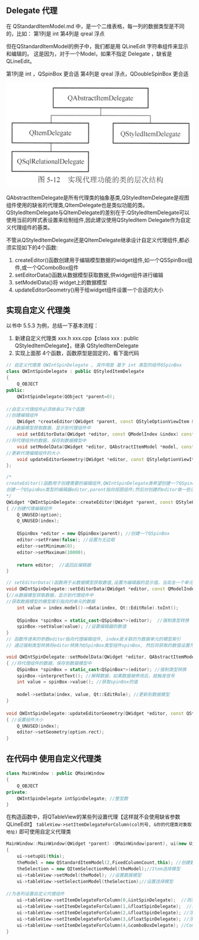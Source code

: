 ## Delegate 代理
在 QStandardItemModel.md 中，是一个二维表格，每一列的数据类型是不同的，比如：
第1列是 int 
第4列是 qreal 浮点

但在QStandardItemModel的例子中，我们都是用 QLineEdit 字符串组件来显示和编辑的。
这是因为，对于一个Model，如果不指定 Delegate ，缺省是 QLineEdit。

第1列是 int ，QSpinBox 更合适
第4列是 qreal 浮点，QDoubleSpinBox 更合适

![](Delegate_1.png)

QAbstractItemDelegate是所有代理类的抽象基类,QStyledItemDelegate是视图组件使用的缺省的代理类,QItemDelegate也是类似功能的类。
QStyledItemDelegate与QItemDelegate的差别在于:QStyledItemDelegate可以使用当前的样式表设置来绘制组件,因此建议使用QStyledItem Delegate作为自定义代理组件的基类。

不管从QStyledItemDelegate还是QItemDelegate继承设计自定义代理组件,都必须实现如下的4个函数:

1. createEditor()函数创建用于编辑模型数据的widget组件,如一个QSSpinBox组件,或一个QComboBox组件
2. setEditorData()函数从数据模型获取数据,供widget组件进行编辑
3. setModelData()将 widget上的数据模型
4. updateEditorGeometry()用于给widget组件设置一个合适的大小

## 实现自定义 代理类
以书中 5.5.3 为例，总结一下基本流程：
1. 新建自定义代理类 xxx.h xxx.cpp【class xxx : public QStyledItemDelegate】，继承 QStyledItemDelegate
2. 实现上面那 4个函数，函数原型是固定的，看下面代码
```cpp
// 自定义代理类 QWIntSpinDelegate , 其作用是 基于 int 类型的组件QSpinBox
class QWIntSpinDelegate : public QStyledItemDelegate
{
    Q_OBJECT
public:
    QWIntSpinDelegate(QObject *parent=0);

//自定义代理组件必须继承以下4个函数
//创建编辑组件
    QWidget *createEditor(QWidget *parent, const QStyleOptionViewItem &option, const QModelIndex &index) const Q_DECL_OVERRIDE;
//从数据模型获取数据，显示到代理组件中
    void setEditorData(QWidget *editor, const QModelIndex &index) const Q_DECL_OVERRIDE;
//将代理组件的数据，保存到数据模型中
    void setModelData(QWidget *editor, QAbstractItemModel *model, const QModelIndex &index) const Q_DECL_OVERRIDE;
//更新代理编辑组件的大小
    void updateEditorGeometry(QWidget *editor, const QStyleOptionViewItem &option, const QModelIndex &index) const Q_DECL_OVERRIDE;
};
```

```cpp
/*
createEditor()函数用于创建需要的编辑组件,QWIntSpinDelegate类希望创建一个QSpinBox作为编辑组件,
创建一个QSpinBox类型的编辑器editor,parent指向视图组件;然后对创建的editor做一些设置,将editor作为函数的返回值。
*/
QWidget *QWIntSpinDelegate::createEditor(QWidget *parent, const QStyleOptionViewItem &option, const QModelIndex &index) const
{ //创建代理编辑组件
    Q_UNUSED(option);
    Q_UNUSED(index);

    QSpinBox *editor = new QSpinBox(parent); //创建一个QSpinBox
    editor->setFrame(false); //设置为无边框
    editor->setMinimum(0);
    editor->setMaximum(10000);

    return editor;  //返回此编辑器
}
```

```cpp
// setEditorData()函数用于从数据模型获取数值,设置为编辑器的显示值。当双击一个单元格进入编辑状态时,就会自动调用此函数
void QWIntSpinDelegate::setEditorData(QWidget *editor, const QModelIndex &index) const
{//从数据模型获取数据，显示到代理组件中
//获取数据模型的模型索引指向的单元的数据
    int value = index.model()->data(index, Qt::EditRole).toInt();

    QSpinBox *spinBox = static_cast<QSpinBox*>(editor);  //强制类型转换
    spinBox->setValue(value); //设置编辑器的数值
}
// 函数传递来的参数editor指向代理编辑组件, index是关联的为数据单元的模型索引
// 通过强制类型转换将editor转换为QSpinBox类型组件spinBox, 然后将获取的数值设置为spinBox的值。

```


```cpp
void QWIntSpinDelegate::setModelData(QWidget *editor, QAbstractItemModel *model, const QModelIndex &index) const
{ //将代理组件的数据，保存到数据模型中
    QSpinBox *spinBox = static_cast<QSpinBox*>(editor); //强制类型转换
    spinBox->interpretText(); //解释数据，如果数据被修改后，就触发信号
    int value = spinBox->value(); //获取spinBox的值

    model->setData(index, value, Qt::EditRole); //更新到数据模型
}

void QWIntSpinDelegate::updateEditorGeometry(QWidget *editor, const QStyleOptionViewItem &option, const QModelIndex &index) const
{ //设置组件大小
    Q_UNUSED(index);
    editor->setGeometry(option.rect);
}
```

## 在代码中 使用自定义代理类
```cpp
class MainWindow : public QMainWindow
{
    Q_OBJECT
private:
    QWIntSpinDelegate intSpinDelegate; //整型数
}
```

在构造函数中，将QTableView的某些列设置代理【这样就不会使用缺省参数QLineEdit】
`tableView->setItemDelegateForColumn(col列号, &你的代理类对象取地址)` 即可使用自定义代理类
```cpp
MainWindow::MainWindow(QWidget *parent) :QMainWindow(parent), ui(new Ui::MainWindow)
{
    ui->setupUi(this);
    theModel = new QStandardItemModel(2,FixedColumnCount,this); //创建数据模型
    theSelection = new QItemSelectionModel(theModel);//Item选择模型
    ui->tableView->setModel(theModel); //设置数据模型
    ui->tableView->setSelectionModel(theSelection);//设置选择模型

//为各列设置自定义代理组件
    ui->tableView->setItemDelegateForColumn(0,&intSpinDelegate);  //测深，整数
    ui->tableView->setItemDelegateForColumn(1,&floatSpinDelegate);  //浮点数
    ui->tableView->setItemDelegateForColumn(2,&floatSpinDelegate); //浮点数
    ui->tableView->setItemDelegateForColumn(3,&floatSpinDelegate); //浮点数
    ui->tableView->setItemDelegateForColumn(4,&comboBoxDelegate); //Combbox选择型
}
```
